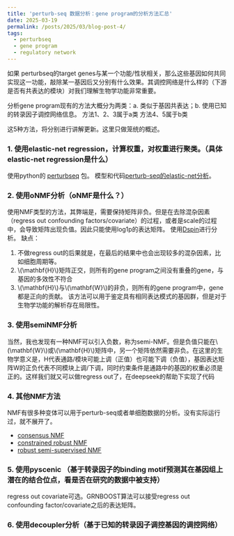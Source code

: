 ```yaml
---
title: 'perturb-seq 数据分析：gene program的分析方法汇总'
date: 2025-03-19
permalink: /posts/2025/03/blog-post-4/
tags:
  - perturbseq
  - gene program
  - regulatory network
---
```


如果 perturbseq的target genes与某一个功能/性状相关，那么这些基因如何共同实现这一功能，敲除某一基因后又分别有什么效果。其调控网络是什么样的（下游是否有共表达的模块）对我们理解生物学功能非常重要。

分析gene program现有的方法大概分为两类：a. 类似于基因共表达；b. 使用已知的转录因子调控网络信息。
方法1、2、3属于a类
方法4、5属于b类

这5种方法，将分别进行讲解更新。这里只做笼统的概述。


### 1. 使用elastic-net regression，计算权重，对权重进行聚类。（具体elastic-net regression是什么）
使用python的 [perturbseq](https://github.com/klarman-cell-observatory/perturbseq) 包。
模型和代码[perturb-seq的elastic-net分析](https://whuyanzeng.github.io/posts/2025/05/blog-post-5/)。

### 2. 使用oNMF分析（oNMF是什么？）
使用NMF类型的方法，其弊端是，需要保持矩阵非负。但是在去除混杂因素（regress out confounding factors/covariate）的过程，或者是scale的过程中，会导致矩阵出现负值。因此只能使用log1p的表达矩阵。
使用[Dspin](https://github.com/JialongJiang/DSPIN)进行分析。
缺点：
1. 不做regress out的后果就是，在最后的结果中也会出现较多的混杂因素，比如细胞周期等。
2. \\(\mathbf{H}\\)矩阵正交，则所有的gene program之间没有重叠的gene，与基因的多效性不符合
3. \\(\mathbf{H}\\)与\\(\mathbf{W}\\)的非负，则所有的gene program中，gene都是正向的贡献。
该方法可以用于鉴定具有相同表达模式的基因群，但是对于生物学功能的解析存在局限性。

### 3. 使用semiNMF分析
当然，我也发现有一种NMF可以引入负数，称为semi-NMF。但是负值只能在\\(\mathbf{W}\\)或\\(\mathbf{H}\\)矩阵中，另一个矩阵依然需要非负。在这里的生物学意义是，H代表通路/模块可能上调（正值）也可能下调（负值），基因表达矩阵W的正负代表不同模块上调/下调，同时约束条件是通路中的基因的权重必须是正的。这样我们就又可以做regress out了，在deepseek的帮助下实现了代码


### 4. 其他NMF方法
NMF有很多种变体可以用于perturb-seq或者单细胞数据的分析。没有实际运行过，就不展开了。
* [consensus NMF](https://elifesciences.org/articles/43803)
* [constrained robust NMF](https://academic.oup.com/nargab/article/2/3/lqaa064/5898589)
* [robust semi-supervised NMF](https://peerj.com/articles/10091/)




### 5. 使用pyscenic （基于转录因子的binding motif预测其在基因组上潜在的结合位点，看是否在研究的数据中被支持）
regress out covariate可选。GRNBOOST算法可以接受regress out confounding factor/covariate之后的表达矩阵。


### 6. 使用decoupler分析（基于已知的转录因子调控基因的调控网络）



